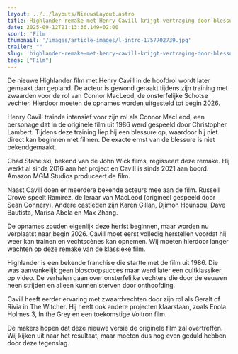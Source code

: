 ```yaml
---
layout: ../../layouts/NieuwsLayout.astro
title: Highlander remake met Henry Cavill krijgt vertraging door blessure
date: 2025-09-12T21:13:36.149+02:00
soort: 'Film'
thumbnail: '/images/article-images/l-intro-1757702739.jpg'
trailer: ""
slug: 'highlander-remake-met-henry-cavill-krijgt-vertraging-door-blessure'
tags: ["Film"]
---
```


De nieuwe Highlander film met Henry Cavill in de hoofdrol wordt later gemaakt
dan gepland. De acteur is gewond geraakt tijdens zijn training met zwaarden voor
de rol van Connor MacLeod, de onsterfelijke Schotse vechter. Hierdoor moeten de
opnames worden uitgesteld tot begin 2026.

Henry Cavill trainde intensief voor zijn rol als Connor MacLeod, een personage
dat in de originele film uit 1986 werd gespeeld door Christopher Lambert.
Tijdens deze training liep hij een blessure op, waardoor hij niet direct kan
beginnen met filmen. De exacte ernst van de blessure is niet bekendgemaakt.

Chad Stahelski, bekend van de John Wick films, regisseert deze remake. Hij werkt
al sinds 2016 aan het project en Cavill is sinds 2021 aan boord. Amazon MGM
Studios produceert de film.

Naast Cavill doen er meerdere bekende acteurs mee aan de film. Russell Crowe
speelt Ramirez, de leraar van MacLeod (origineel gespeeld door Sean Connery).
Andere castleden zijn Karen Gillan, Djimon Hounsou, Dave Bautista, Marisa Abela
en Max Zhang.

De opnames zouden eigenlijk deze herfst beginnen, maar worden nu verplaatst naar
begin 2026. Cavill moet eerst volledig herstellen voordat hij weer kan trainen
en vechtscènes kan opnemen. Wij moeten hierdoor langer wachten op deze remake
van de klassieke film.

Highlander is een bekende franchise die startte met de film uit 1986. Die was
aanvankelijk geen bioscoopsucces maar werd later een cultklassiker op video. De
verhalen gaan over onsterfelijke vechters die door de eeuwen heen strijden en
alleen kunnen sterven door onthoofding.

Cavill heeft eerder ervaring met zwaardvechten door zijn rol als Geralt of Rivia
in The Witcher. Hij heeft ook andere projecten klaarstaan, zoals Enola Holmes 3,
In the Grey en een toekomstige Voltron film.

De makers hopen dat deze nieuwe versie de originele film zal overtreffen. Wij
kijken uit naar het resultaat, maar moeten dus nog even geduld hebben door deze
tegenslag.